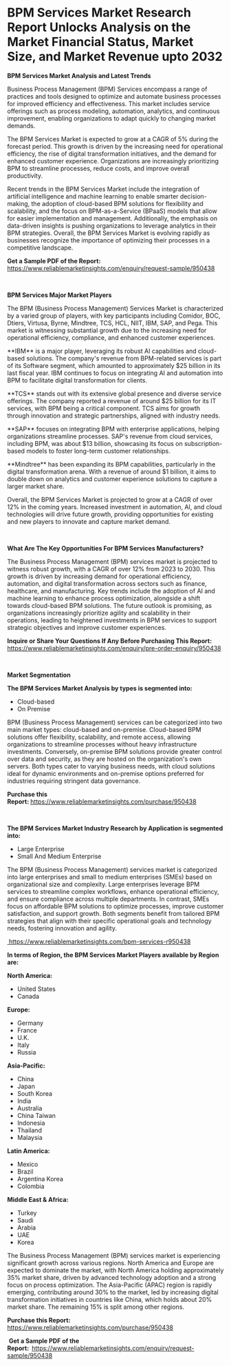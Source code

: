 <p><h1>BPM Services Market Research Report Unlocks Analysis on the Market Financial Status, Market Size, and Market Revenue upto 2032</h1></p><p><strong>BPM Services Market Analysis and Latest Trends</strong></p>
<p><p>Business Process Management (BPM) Services encompass a range of practices and tools designed to optimize and automate business processes for improved efficiency and effectiveness. This market includes service offerings such as process modeling, automation, analytics, and continuous improvement, enabling organizations to adapt quickly to changing market demands.</p><p>The BPM Services Market is expected to grow at a CAGR of 5% during the forecast period. This growth is driven by the increasing need for operational efficiency, the rise of digital transformation initiatives, and the demand for enhanced customer experience. Organizations are increasingly prioritizing BPM to streamline processes, reduce costs, and improve overall productivity.</p><p>Recent trends in the BPM Services Market include the integration of artificial intelligence and machine learning to enable smarter decision-making, the adoption of cloud-based BPM solutions for flexibility and scalability, and the focus on BPM-as-a-Service (BPaaS) models that allow for easier implementation and management. Additionally, the emphasis on data-driven insights is pushing organizations to leverage analytics in their BPM strategies. Overall, the BPM Services Market is evolving rapidly as businesses recognize the importance of optimizing their processes in a competitive landscape.</p></p>
<p><strong>Get a Sample PDF of the Report:&nbsp;</strong> <a href="https://www.reliablemarketinsights.com/enquiry/request-sample/950438?utm_campaign=2745&utm_medium=2&utm_source=Github&utm_content=ia&utm_term=17042025&utm_id=bpm-services">https://www.reliablemarketinsights.com/enquiry/request-sample/950438</a></p>
<p>&nbsp;</p>
<p><strong>BPM Services Major Market Players</strong></p>
<p><p>The BPM (Business Process Management) Services Market is characterized by a varied group of players, with key participants including Comidor, BOC, Dtiers, Virtusa, Byrne, Mindtree, TCS, HCL, NIIT, IBM, SAP, and Pega. This market is witnessing substantial growth due to the increasing need for operational efficiency, compliance, and enhanced customer experiences.</p><p>**IBM** is a major player, leveraging its robust AI capabilities and cloud-based solutions. The company's revenue from BPM-related services is part of its Software segment, which amounted to approximately $25 billion in its last fiscal year. IBM continues to focus on integrating AI and automation into BPM to facilitate digital transformation for clients.</p><p>**TCS** stands out with its extensive global presence and diverse service offerings. The company reported a revenue of around $25 billion for its IT services, with BPM being a critical component. TCS aims for growth through innovation and strategic partnerships, aligned with industry needs.</p><p>**SAP** focuses on integrating BPM with enterprise applications, helping organizations streamline processes. SAP's revenue from cloud services, including BPM, was about $13 billion, showcasing its focus on subscription-based models to foster long-term customer relationships.</p><p>**Mindtree** has been expanding its BPM capabilities, particularly in the digital transformation arena. With a revenue of around $1 billion, it aims to double down on analytics and customer experience solutions to capture a larger market share.</p><p>Overall, the BPM Services Market is projected to grow at a CAGR of over 12% in the coming years. Increased investment in automation, AI, and cloud technologies will drive future growth, providing opportunities for existing and new players to innovate and capture market demand.</p></p>
<p>&nbsp;</p>
<p><strong>What Are The Key Opportunities For BPM Services Manufacturers?</strong></p>
<p><p>The Business Process Management (BPM) services market is projected to witness robust growth, with a CAGR of over 12% from 2023 to 2030. This growth is driven by increasing demand for operational efficiency, automation, and digital transformation across sectors such as finance, healthcare, and manufacturing. Key trends include the adoption of AI and machine learning to enhance process optimization, alongside a shift towards cloud-based BPM solutions. The future outlook is promising, as organizations increasingly prioritize agility and scalability in their operations, leading to heightened investments in BPM services to support strategic objectives and improve customer experiences.</p></p>
<p><strong>Inquire or Share Your Questions If Any Before Purchasing This Report:</strong> <a href="https://www.reliablemarketinsights.com/enquiry/pre-order-enquiry/950438?utm_campaign=2745&utm_medium=2&utm_source=Github&utm_content=ia&utm_term=17042025&utm_id=bpm-services">https://www.reliablemarketinsights.com/enquiry/pre-order-enquiry/950438</a></p>
<p>&nbsp;</p>
<p><strong>Market Segmentation</strong></p>
<p><strong>The BPM Services Market Analysis by types is segmented into:</strong></p>
<p><ul><li>Cloud-based</li><li>On Premise</li></ul></p>
<p><p>BPM (Business Process Management) services can be categorized into two main market types: cloud-based and on-premise. Cloud-based BPM solutions offer flexibility, scalability, and remote access, allowing organizations to streamline processes without heavy infrastructure investments. Conversely, on-premise BPM solutions provide greater control over data and security, as they are hosted on the organization's own servers. Both types cater to varying business needs, with cloud solutions ideal for dynamic environments and on-premise options preferred for industries requiring stringent data governance.</p></p>
<p><strong>Purchase this Report:&nbsp;</strong><a href="https://www.reliablemarketinsights.com/purchase/950438?utm_campaign=2745&utm_medium=2&utm_source=Github&utm_content=ia&utm_term=17042025&utm_id=bpm-services">https://www.reliablemarketinsights.com/purchase/950438</a></p>
<p>&nbsp;</p>
<p><strong>The BPM Services Market Industry Research by Application is segmented into:</strong></p>
<p><ul><li>Large Enterprise</li><li>Small And Medium Enterprise</li></ul></p>
<p><p>The BPM (Business Process Management) services market is categorized into large enterprises and small to medium enterprises (SMEs) based on organizational size and complexity. Large enterprises leverage BPM services to streamline complex workflows, enhance operational efficiency, and ensure compliance across multiple departments. In contrast, SMEs focus on affordable BPM solutions to optimize processes, improve customer satisfaction, and support growth. Both segments benefit from tailored BPM strategies that align with their specific operational goals and technology needs, fostering innovation and agility.</p></p>
<p><a href="https://www.reliablemarketinsights.com/bpm-services-r950438?utm_campaign=2745&utm_medium=2&utm_source=Github&utm_content=ia&utm_term=17042025&utm_id=bpm-services">&nbsp;https://www.reliablemarketinsights.com/bpm-services-r950438</a></p>
<p><strong>In terms of Region, the BPM Services Market Players available by Region are:</strong></p>
<p>
    <p> <strong> North America: </strong>
        <ul>
            <li>United States</li>
            <li>Canada</li>
        </ul>
        </p> 
    <p> <strong> Europe: </strong>
        <ul>
            <li>Germany</li>
            <li>France</li>
            <li>U.K.</li>
            <li>Italy</li>
            <li>Russia</li>
        </ul>
        </p> 
    <p> <strong> Asia-Pacific: </strong>
        <ul>
            <li>China</li>
            <li>Japan</li>
            <li>South Korea</li>
            <li>India</li>
            <li>Australia</li>
            <li>China Taiwan</li>
            <li>Indonesia</li>
            <li>Thailand</li>
            <li>Malaysia</li>
        </ul>
        </p> 
    <p> <strong> Latin America: </strong>
        <ul>
            <li>Mexico</li>
            <li>Brazil</li>
            <li>Argentina Korea</li>
            <li>Colombia</li>
        </ul>
        </p> 
    <p> <strong> Middle East & Africa: </strong>
        <ul>
            <li>Turkey</li>
            <li>Saudi</li>
            <li>Arabia</li>
            <li>UAE</li>
            <li>Korea</li>
        </ul>
    </p>
    </p>
<p><p>The Business Process Management (BPM) services market is experiencing significant growth across various regions. North America and Europe are expected to dominate the market, with North America holding approximately 35% market share, driven by advanced technology adoption and a strong focus on process optimization. The Asia-Pacific (APAC) region is rapidly emerging, contributing around 30% to the market, led by increasing digital transformation initiatives in countries like China, which holds about 20% market share. The remaining 15% is split among other regions.</p></p>
<p><strong>Purchase this Report: </strong><a href="https://www.reliablemarketinsights.com/purchase/950438?utm_campaign=2745&utm_medium=2&utm_source=Github&utm_content=ia&utm_term=17042025&utm_id=bpm-services">https://www.reliablemarketinsights.com/purchase/950438</a></p>
<p>&nbsp;<strong>Get a Sample PDF of the Report:&nbsp;&nbsp;</strong><a href="https://www.reliablemarketinsights.com/enquiry/request-sample/950438?utm_campaign=2745&utm_medium=2&utm_source=Github&utm_content=ia&utm_term=17042025&utm_id=bpm-services">https://www.reliablemarketinsights.com/enquiry/request-sample/950438</a></p>
<p><strong></strong></p>
<p><p></p><p></p><p></p></p>